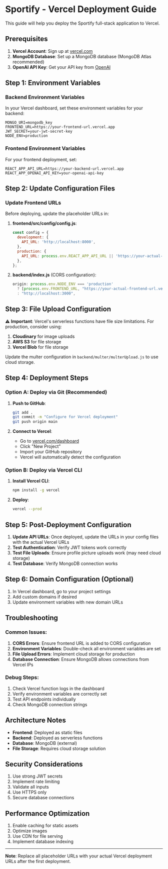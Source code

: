 # Sportify - Vercel Deployment Guide

This guide will help you deploy the Sportify full-stack application to Vercel.

## Prerequisites

1. **Vercel Account**: Sign up at [vercel.com](https://vercel.com)
2. **MongoDB Database**: Set up a MongoDB database (MongoDB Atlas recommended)
3. **OpenAI API Key**: Get your API key from [OpenAI](https://platform.openai.com)

## Step 1: Environment Variables

### Backend Environment Variables
In your Vercel dashboard, set these environment variables for your backend:

```env
MONGO_URI=mongodb_key
FRONTEND_URL=https://your-frontend-url.vercel.app
JWT_SECRET=your-jwt-secret-key
NODE_ENV=production
```

### Frontend Environment Variables
For your frontend deployment, set:

```env
REACT_APP_API_URL=https://your-backend-url.vercel.app
REACT_APP_OPENAI_API_KEY=your-openai-api-key
```

## Step 2: Update Configuration Files

### Update Frontend URLs
Before deploying, update the placeholder URLs in:

1. **frontend/src/config/config.js**:
   ```javascript
   const config = {
     development: {
       API_URL: 'http://localhost:8000',
     },
     production: {
       API_URL: process.env.REACT_APP_API_URL || 'https://your-actual-backend-url.vercel.app',
     },
   };
   ```

2. **backend/index.js** (CORS configuration):
   ```javascript
   origin: process.env.NODE_ENV === 'production' 
     ? [process.env.FRONTEND_URL, "https://your-actual-frontend-url.vercel.app"]
     : "http://localhost:3000",
   ```

## Step 3: File Upload Configuration

⚠️ **Important**: Vercel's serverless functions have file size limitations. For production, consider using:

1. **Cloudinary** for image uploads
2. **AWS S3** for file storage
3. **Vercel Blob** for file storage

Update the multer configuration in `backend/multer/multerUpload.js` to use cloud storage.

## Step 4: Deployment Steps

### Option A: Deploy via Git (Recommended)

1. **Push to GitHub**:
   ```bash
   git add .
   git commit -m "Configure for Vercel deployment"
   git push origin main
   ```

2. **Connect to Vercel**:
   - Go to [vercel.com/dashboard](https://vercel.com/dashboard)
   - Click "New Project"
   - Import your GitHub repository
   - Vercel will automatically detect the configuration

### Option B: Deploy via Vercel CLI

1. **Install Vercel CLI**:
   ```bash
   npm install -g vercel
   ```

2. **Deploy**:
   ```bash
   vercel --prod
   ```

## Step 5: Post-Deployment Configuration

1. **Update API URLs**: Once deployed, update the URLs in your config files with the actual Vercel URLs
2. **Test Authentication**: Verify JWT tokens work correctly
3. **Test File Uploads**: Ensure profile picture uploads work (may need cloud storage)
4. **Test Database**: Verify MongoDB connection works

## Step 6: Domain Configuration (Optional)

1. In Vercel dashboard, go to your project settings
2. Add custom domains if desired
3. Update environment variables with new domain URLs

## Troubleshooting

### Common Issues:

1. **CORS Errors**: Ensure frontend URL is added to CORS configuration
2. **Environment Variables**: Double-check all environment variables are set
3. **File Upload Errors**: Implement cloud storage for production
4. **Database Connection**: Ensure MongoDB allows connections from Vercel IPs

### Debug Steps:

1. Check Vercel function logs in the dashboard
2. Verify environment variables are correctly set
3. Test API endpoints individually
4. Check MongoDB connection strings

## Architecture Notes

- **Frontend**: Deployed as static files
- **Backend**: Deployed as serverless functions
- **Database**: MongoDB (external)
- **File Storage**: Requires cloud storage solution

## Security Considerations

1. Use strong JWT secrets
2. Implement rate limiting
3. Validate all inputs
4. Use HTTPS only
5. Secure database connections

## Performance Optimization

1. Enable caching for static assets
2. Optimize images
3. Use CDN for file serving
4. Implement database indexing

---

**Note**: Replace all placeholder URLs with your actual Vercel deployment URLs after the first deployment. 